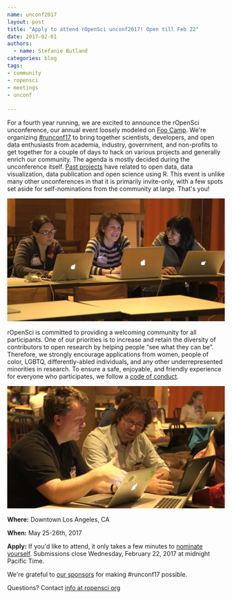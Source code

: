 ```yaml
---
name: unconf2017
layout: post
title: "Apply to attend rOpenSci unconf2017! Open till Feb 22"
date: 2017-02-01
authors:
  - name: Stefanie Butland
categories: blog
tags:
- community
- ropensci
- meetings
- unconf

---
```


For a fourth year running, we are excited to announce the rOpenSci unconference, our annual event loosely modeled on [Foo Camp](https://en.wikipedia.org/wiki/Foo_Camp). We're organizing [#runconf17](https://twitter.com/search?f=tweets&q=%23runconf17) to bring together scientists, developers, and open data enthusiasts from academia, industry, government, and non-profits to get together for a couple of days to hack on various projects and generally enrich our community. The agenda is mostly decided during the unconference itself. [Past projects](https://github.com/ropensci/unconf16) have related to open data, data visualization, data publication and open science using R. This event is unlike many other unconferences in that it is primarily invite-only, with a few spots set aside for self-nominations from the community at large. That's you! 

![unconf-ropensci](/assets/blog-images/2017-02-01-unconf2017/ropensci_v3.mp4.Still002.jpg)

rOpenSci is committed to providing a welcoming community for all participants. One of our priorities is to increase and retain the diversity of contributors to open research by helping people “see what they can be”. Therefore, we strongly encourage applications from women, people of color, LGBTQ, differently-abled individuals, and any other underrepresented minorities in research. To ensure a safe, enjoyable, and friendly experience for everyone who participates, we follow a [code of conduct](http://unconf17.ropensci.org/coc.html).

![unconf-ropensci](/assets/blog-images/2017-02-01-unconf2017/ropensci_v3.mp4.Still013.jpg)

**Where:** Downtown Los Angeles, CA

**When:** May 25-26th, 2017

**Apply:** If you'd like to attend, it only takes a few minutes to [nominate yourself](http://unconf17.ropensci.org/apply.html). Submissions close Wednesday, February 22, 2017 at midnight Pacific Time.

We're grateful to [our sponsors](http://unconf17.ropensci.org/#sponsors) for making #runconf17 possible.

Questions? Contact [info at ropensci org](http://ropensci.org/contact.html)
